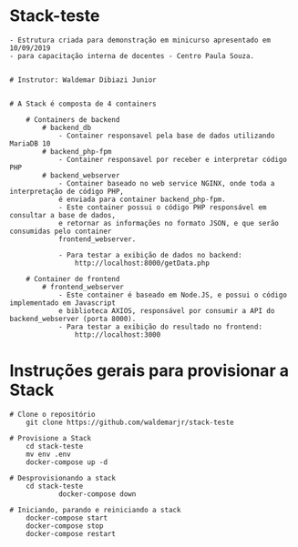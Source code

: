 # Stack-teste

	- Estrutura criada para demonstração em minicurso apresentado em 10/09/2019 
	- para capacitação interna de docentes - Centro Paula Souza.


	# Instrutor: Waldemar Dibiazi Junior


	# A Stack é composta de 4 containers

		# Containers de backend
			# backend_db
				- Container responsavel pela base de dados utilizando MariaDB 10
			# backend_php-fpm
				- Container responsavel por receber e interpretar código PHP
			# backend_webserver
				- Container baseado no web service NGINX, onde toda a interpretação de código PHP, 
				é enviada para container backend_php-fpm.
				- Este container possui o código PHP responsável em consultar a base de dados,
				e retornar as informações no formato JSON, e que serão consumidas pelo container 
				frontend_webserver.

				- Para testar a exibição de dados no backend:
					http://localhost:8000/getData.php

		# Container de frontend
			# frontend_webserver
				- Este container é baseado em Node.JS, e possui o código implementado em Javascript
				e biblioteca AXIOS, responsável por consumir a API do backend_webserver (porta 8000).
				- Para testar a exibição do resultado no frontend:
					http://localhost:3000


# Instruções gerais para provisionar a Stack

	# Clone o repositório
		git clone https://github.com/waldemarjr/stack-teste

	# Provisione a Stack
		cd stack-teste
		mv env .env
		docker-compose up -d

	# Desprovisionando a stack
		cd stack-teste
                docker-compose down

	# Iniciando, parando e reiniciando a stack
		docker-compose start
		docker-compose stop
		docker-compose restart

	
